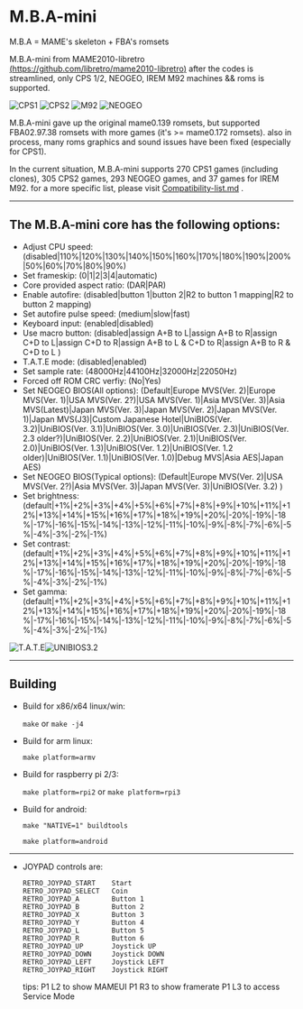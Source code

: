 
# M.B.A-mini

M.B.A = MAME's skeleton + FBA's romsets

M.B.A-mini from MAME2010-libretro [(https://github.com/libretro/mame2010-libretro)](https://github.com/libretro/mame2010-libretro.git)
after the codes is streamlined, only CPS 1/2, NEOGEO, IREM M92 machines && roms is supported.

![CPS1](https://raw.githubusercontent.com/wonder199999/images-repository/master/02-15-2019/sf2mdtb-190215-160214.png)
![CPS2](https://raw.githubusercontent.com/wonder199999/images-repository/master/02-15-2019/mvscjsing-190215-215942.png)
![M92](https://raw.githubusercontent.com/wonder199999/images-repository/master/02-15-2019/inthuntu-1.png)
![NEOGEO](https://raw.githubusercontent.com/wonder199999/images-repository/master/02-15-2019/samsho5b-190215-220141.png)

M.B.A-mini gave up the original mame0.139 romsets, but supported FBA02.97.38 romsets
with more games (it's >= mame0.172 romsets). also in process, many roms graphics and
sound issues have been fixed (especially for CPS1).

In the current situation, M.B.A-mini supports 270 CPS1 games (including clones), 305 CPS2 games,
293 NEOGEO games, and 37 games for IREM M92. for a more specific list, please visit [Compatibility-list.md](https://github.com/wonder199999/MBA.mini-libretro/blob/master/Compatibility-list.md) .

***
## The M.B.A-mini core has the following options:

* Adjust CPU speed:	(disabled|110%|120%|130%|140%|150%|160%|170%|180%|190%|200%|50%|60%|70%|80%|90%)
* Set frameskip: (0|1|2|3|4|automatic)
* Core provided aspect ratio: (DAR|PAR)
* Enable autofire: (disabled|button 1|button 2|R2 to button 1 mapping|R2 to button 2 mapping)
* Set autofire pulse speed: (medium|slow|fast)
* Keyboard input: (enabled|disabled)
* Use macro button: (disabled|assign A+B to L|assign A+B to R|assign C+D to L|assign C+D to R|assign A+B to L & C+D to R|assign A+B to R & C+D to L )
* T.A.T.E mode: (disabled|enabled)
* Set sample rate: (48000Hz|44100Hz|32000Hz|22050Hz)
* Forced off ROM CRC verfiy: (No|Yes)
* Set NEOGEO BIOS(All options):  (Default|Europe MVS(Ver. 2)|Europe MVS(Ver. 1)|USA MVS(Ver. 2?)|USA MVS(Ver. 1)|Asia MVS(Ver. 3)|Asia MVS(Latest)|Japan MVS(Ver. 3)|Japan MVS(Ver. 2)|Japan MVS(Ver. 1)|Japan MVS(J3)|Custom Japanese Hotel|UniBIOS(Ver. 3.2)|UniBIOS(Ver. 3.1)|UniBIOS(Ver. 3.0)|UniBIOS(Ver. 2.3)|UniBIOS(Ver. 2.3 older?)|UniBIOS(Ver. 2.2)|UniBIOS(Ver. 2.1)|UniBIOS(Ver. 2.0)|UniBIOS(Ver. 1.3)|UniBIOS(Ver. 1.2)|UniBIOS(Ver. 1.2 older)|UniBIOS(Ver. 1.1)|UniBIOS(Ver. 1.0)|Debug MVS|Asia AES|Japan AES)
* Set NEOGEO BIOS(Typical options): (Default|Europe MVS(Ver. 2)|USA MVS(Ver. 2?)|Asia MVS(Ver. 3)|Japan MVS(Ver. 3)|UniBIOS(Ver. 3.2) )
* Set brightness: (default|+1%|+2%|+3%|+4%|+5%|+6%|+7%|+8%|+9%|+10%|+11%|+12%|+13%|+14%|+15%|+16%|+17%|+18%|+19%|+20%|-20%|-19%|-18%|-17%|-16%|-15%|-14%|-13%|-12%|-11%|-10%|-9%|-8%|-7%|-6%|-5%|-4%|-3%|-2%|-1%)
* Set contrast: (default|+1%|+2%|+3%|+4%|+5%|+6%|+7%|+8%|+9%|+10%|+11%|+12%|+13%|+14%|+15%|+16%|+17%|+18%|+19%|+20%|-20%|-19%|-18%|-17%|-16%|-15%|-14%|-13%|-12%|-11%|-10%|-9%|-8%|-7%|-6%|-5%|-4%|-3%|-2%|-1%)
* Set gamma: (default|+1%|+2%|+3%|+4%|+5%|+6%|+7%|+8%|+9%|+10%|+11%|+12%|+13%|+14%|+15%|+16%|+17%|+18%|+19%|+20%|-20%|-19%|-18%|-17%|-16%|-15%|-14%|-13%|-12%|-11%|-10%|-9%|-8%|-7%|-6%|-5%|-4%|-3%|-2%|-1%)

![T.A.T.E](https://raw.githubusercontent.com/wonder199999/images-repository/master/02-15-2019/1941-2.png)![UNIBIOS3.2](https://raw.githubusercontent.com/wonder199999/images-repository/master/02-15-2019/samsho5b-190215-220049.png)

***
## Building
* Build for x86/x64 linux/win:

	`make` or `make -j4`

* Build for arm linux:
  
	`make platform=armv`

* Build for raspberry pi 2/3:
  
	`make platform=rpi2` or `make platform=rpi3`

* Build for android:
  
	`make "NATIVE=1" buildtools`

	`make platform=android`


***
*	JOYPAD controls are:

		RETRO_JOYPAD_START    Start
		RETRO_JOYPAD_SELECT   Coin
		RETRO_JOYPAD_A        Button 1
		RETRO_JOYPAD_B        Button 2
		RETRO_JOYPAD_X        Button 3
		RETRO_JOYPAD_Y        Button 4
		RETRO_JOYPAD_L        Button 5
		RETRO_JOYPAD_R        Button 6
		RETRO_JOYPAD_UP       Joystick UP
		RETRO_JOYPAD_DOWN     Joystick DOWN
		RETRO_JOYPAD_LEFT     Joystick LEFT
		RETRO_JOYPAD_RIGHT    Joystick RIGHT

	tips:   P1 L2 to show MAMEUI
		P1 R3 to show framerate
		P1 L3 to access Service Mode

